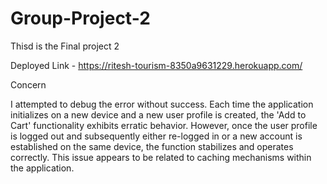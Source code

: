 # Group-Project-2
Thisd is the Final project 2

Deployed Link - https://ritesh-tourism-8350a9631229.herokuapp.com/

Concern

I attempted to debug the error without success. Each time the application initializes on a new device and a new user profile is created, the 'Add to Cart' functionality exhibits erratic behavior. However, once the user profile is logged out and subsequently either re-logged in or a new account is established on the same device, the function stabilizes and operates correctly. This issue appears to be related to caching mechanisms within the application.
